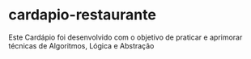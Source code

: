 # cardapio-restaurante
Este Cardápio foi desenvolvido com o objetivo de praticar e aprimorar técnicas de Algoritmos, Lógica e Abstração
